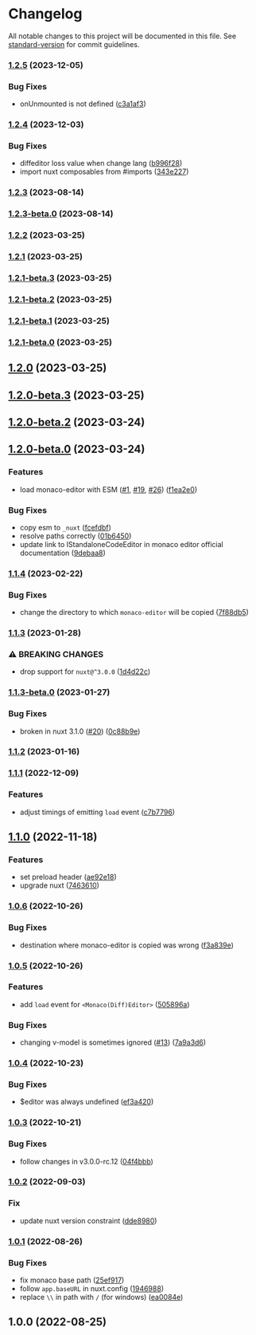 # Changelog

All notable changes to this project will be documented in this file. See [standard-version](https://github.com/conventional-changelog/standard-version) for commit guidelines.

### [1.2.5](https://github.com/e-chan1007/nuxt-monaco-editor/compare/v1.2.4...v1.2.5) (2023-12-05)


### Bug Fixes

* onUnmounted is not defined ([c3a1af3](https://github.com/e-chan1007/nuxt-monaco-editor/commit/c3a1af3f1706bba06539676088f70f8c7e6369f2))

### [1.2.4](https://github.com/e-chan1007/nuxt-monaco-editor/compare/v1.2.3...v1.2.4) (2023-12-03)


### Bug Fixes

* diffeditor loss value when change lang ([b996f28](https://github.com/e-chan1007/nuxt-monaco-editor/commit/b996f28ad22bd62094161576390c55b4e268928f))
* import nuxt composables from #imports ([343e227](https://github.com/e-chan1007/nuxt-monaco-editor/commit/343e227a58c32e95515ab57b52400b9351371d32))

### [1.2.3](https://github.com/e-chan1007/nuxt-monaco-editor/compare/v1.2.3-beta.0...v1.2.3) (2023-08-14)

### [1.2.3-beta.0](https://github.com/e-chan1007/nuxt-monaco-editor/compare/v1.2.2...v1.2.3-beta.0) (2023-08-14)

### [1.2.2](https://github.com/e-chan1007/nuxt-monaco-editor/compare/v1.2.1...v1.2.2) (2023-03-25)

### [1.2.1](https://github.com/e-chan1007/nuxt-monaco-editor/compare/v1.2.1-beta.3...v1.2.1) (2023-03-25)

### [1.2.1-beta.3](https://github.com/e-chan1007/nuxt-monaco-editor/compare/v1.2.1-beta.2...v1.2.1-beta.3) (2023-03-25)

### [1.2.1-beta.2](https://github.com/e-chan1007/nuxt-monaco-editor/compare/v1.2.1-beta.1...v1.2.1-beta.2) (2023-03-25)

### [1.2.1-beta.1](https://github.com/e-chan1007/nuxt-monaco-editor/compare/v1.2.1-beta.0...v1.2.1-beta.1) (2023-03-25)

### [1.2.1-beta.0](https://github.com/e-chan1007/nuxt-monaco-editor/compare/v1.2.0...v1.2.1-beta.0) (2023-03-25)

## [1.2.0](https://github.com/e-chan1007/nuxt-monaco-editor/compare/v1.2.0-beta.3...v1.2.0) (2023-03-25)

## [1.2.0-beta.3](https://github.com/e-chan1007/nuxt-monaco-editor/compare/v1.2.0-beta.2...v1.2.0-beta.3) (2023-03-25)

## [1.2.0-beta.2](https://github.com/e-chan1007/nuxt-monaco-editor/compare/v1.2.0-beta.1...v1.2.0-beta.2) (2023-03-24)

## [1.2.0-beta.0](https://github.com/e-chan1007/nuxt-monaco-editor/compare/v1.1.4...v1.2.0-beta.0) (2023-03-24)


### Features

* load monaco-editor with ESM ([#1](https://github.com/e-chan1007/nuxt-monaco-editor/issues/1), [#19](https://github.com/e-chan1007/nuxt-monaco-editor/issues/19), [#26](https://github.com/e-chan1007/nuxt-monaco-editor/issues/26)) ([f1ea2e0](https://github.com/e-chan1007/nuxt-monaco-editor/commit/f1ea2e0bf31fbdc1adf7fcbb3b1184c5b6465aed))


### Bug Fixes

* copy esm to `_nuxt` ([fcefdbf](https://github.com/e-chan1007/nuxt-monaco-editor/commit/fcefdbf992bcbdc6a9d9b4ebed5ba490233be427))
* resolve paths correctly ([01b6450](https://github.com/e-chan1007/nuxt-monaco-editor/commit/01b645077abd7b602b30c9dbdda91372289a8d93))
* update link to IStandaloneCodeEditor in monaco editor official documentation ([9debaa8](https://github.com/e-chan1007/nuxt-monaco-editor/commit/9debaa8e33296ea4babe7eb6fe3bd06396479841))

### [1.1.4](https://github.com/e-chan1007/nuxt-monaco-editor/compare/v1.1.3...v1.1.4) (2023-02-22)


### Bug Fixes

* change the directory to which `monaco-editor` will be copied ([7f88db5](https://github.com/e-chan1007/nuxt-monaco-editor/commit/7f88db5ea359ae0b91ea7664872b9f908f26994a))

### [1.1.3](https://github.com/e-chan1007/nuxt-monaco-editor/compare/v1.1.3-beta.0...v1.1.3) (2023-01-28)


### ⚠ BREAKING CHANGES

* drop support for `nuxt@^3.0.0` ([1d4d22c](https://github.com/e-chan1007/nuxt-monaco-editor/commit/1d4d22cf094abad4b2f475151483b87c6a9b4589))

### [1.1.3-beta.0](https://github.com/e-chan1007/nuxt-monaco-editor/compare/v1.1.2...v1.1.3-beta.0) (2023-01-27)


### Bug Fixes

* broken in nuxt 3.1.0 ([#20](https://github.com/e-chan1007/nuxt-monaco-editor/issues/20)) ([0c88b9e](https://github.com/e-chan1007/nuxt-monaco-editor/commit/0c88b9e4523dffc909cf1e2cb9198f2814afd680))

### [1.1.2](https://github.com/e-chan1007/nuxt-monaco-editor/compare/v1.1.1...v1.1.2) (2023-01-16)

### [1.1.1](https://github.com/e-chan1007/nuxt-monaco-editor/compare/v1.1.0...v1.1.1) (2022-12-09)


### Features

* adjust timings of emitting `load` event ([c7b7796](https://github.com/e-chan1007/nuxt-monaco-editor/commit/c7b7796ec88be107a1d13a0a6c48473b4e858ebf))

## [1.1.0](https://github.com/e-chan1007/nuxt-monaco-editor/compare/v1.0.6...v1.1.0) (2022-11-18)


### Features

* set preload header ([ae92e18](https://github.com/e-chan1007/nuxt-monaco-editor/commit/ae92e18ef5fbd77114b6350526ad29313047c81e))
* upgrade nuxt ([7463610](https://github.com/e-chan1007/nuxt-monaco-editor/commit/7463610724557fdffeae450a359160c3ef26ef0c))

### [1.0.6](https://github.com/e-chan1007/nuxt-monaco-editor/compare/v1.0.5...v1.0.6) (2022-10-26)


### Bug Fixes

* destination where monaco-editor is copied was wrong ([f3a839e](https://github.com/e-chan1007/nuxt-monaco-editor/commit/f3a839eab2a6602aa582d772e7a54d8573237f81))

### [1.0.5](https://github.com/e-chan1007/nuxt-monaco-editor/compare/v1.0.4...v1.0.5) (2022-10-26)


### Features

* add `load` event for `<Monaco(Diff)Editor>` ([505896a](https://github.com/e-chan1007/nuxt-monaco-editor/commit/505896a35ee8b4a88874b32d8e702e87b67ef754))


### Bug Fixes

* changing v-model is sometimes ignored ([#13](https://github.com/e-chan1007/nuxt-monaco-editor/issues/13)) ([7a9a3d6](https://github.com/e-chan1007/nuxt-monaco-editor/commit/7a9a3d6e6305ec3ce1a2e9ed0fe317a7211781e3))

### [1.0.4](https://github.com/e-chan1007/nuxt-monaco-editor/compare/v1.0.3...v1.0.4) (2022-10-23)


### Bug Fixes

* $editor was always undefined ([ef3a420](https://github.com/e-chan1007/nuxt-monaco-editor/commit/ef3a420d805498e2b47f8b727b5d3b4ca1cb5eaf))

### [1.0.3](https://github.com/e-chan1007/nuxt-monaco-editor/compare/v1.0.2...v1.0.3) (2022-10-21)


### Bug Fixes

* follow changes in v3.0.0-rc.12 ([04f4bbb](https://github.com/e-chan1007/nuxt-monaco-editor/commit/04f4bbb4fbee89940108f2c54c03561f065ff9ad))

### [1.0.2](https://github.com/e-chan1007/nuxt-monaco-editor/compare/v1.0.1...v1.0.2) (2022-09-03)


### Fix

* update nuxt version constraint ([dde8980](https://github.com/e-chan1007/nuxt-monaco-editor/commit/dde898012a3313040121fac136f24d43f14e4f94))

### [1.0.1](https://github.com/e-chan1007/nuxt-monaco-editor/compare/v1.0.0...v1.0.1) (2022-08-26)


### Bug Fixes

* fix monaco base path ([25ef917](https://github.com/e-chan1007/nuxt-monaco-editor/commit/25ef91748507fc88bdf3710a372b96f4c5076da1))
* follow `app.baseURL` in nuxt.config ([1946988](https://github.com/e-chan1007/nuxt-monaco-editor/commit/1946988a839d036df2cac17e94877c561109cc97))
* replace `\\` in path with `/` (for windows) ([ea0084e](https://github.com/e-chan1007/nuxt-monaco-editor/commit/ea0084e03a83b1f9e73c51ef979bc77e8f645c43))

## 1.0.0 (2022-08-25)
